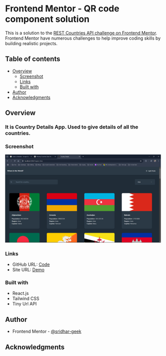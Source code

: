 # Frontend Mentor - QR code component solution

This is a solution to the [REST Countries API challenge on Frontend Mentor](https://www.frontendmentor.io/challenges/rest-countries-api-with-color-theme-switcher-5cacc469fec04111f7b848ca). 
Frontend Mentor have numerous challenges to help improve coding skills by building realistic projects. 

## Table of contents

- [Overview](#overview)
  - [Screenshot](#screenshot)
  - [Links](#links)
  - [Built with](#built-with)
- [Author](#author)
- [Acknowledgments](#acknowledgments)

## Overview
  ### It is Country Details App. Used to give details of all the countries.
### Screenshot

![](./public/Screenshot.png)

### Links

- GitHub URL: [Code](https://github.com/sridhar-geek/country-details)
- Site URL: [Demo](https://sridhar-geek.github.io/QR_code/)


### Built with

- React.js
- Tailwind CSS
- Tiny Url API

## Author

- Frontend Mentor - [@sridhar-geek](https://www.frontendmentor.io/profile/sridhar-geek)


## Acknowledgments

